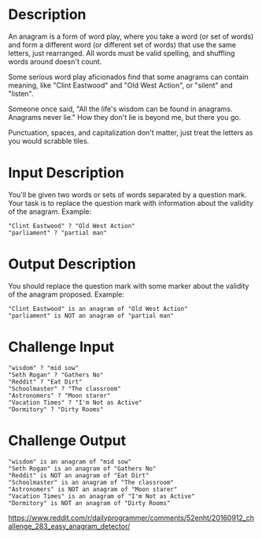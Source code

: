 # Description

An anagram is a form of word play, where you take a word (or set of words) and form a different word (or different set of words) that use the same letters, just rearranged. All words must be valid spelling, and shuffling words around doesn't count. 

Some serious word play aficionados find that some anagrams can contain meaning, like "Clint Eastwood" and "Old West Action", or "silent" and "listen".

Someone once said, "All the life's wisdom can be found in anagrams. Anagrams never lie." How they don't lie is beyond me, but there you go. 

Punctuation, spaces, and capitalization don't matter, just treat the letters as you would scrabble tiles.

# Input Description

You'll be given two words or sets of words separated by a question mark. Your task is to replace the question mark with information about the validity of the anagram. Example:

    "Clint Eastwood" ? "Old West Action"
    "parliament" ? "partial man"

# Output Description

You should replace the question mark with some marker about the validity of the anagram proposed. Example:

    "Clint Eastwood" is an anagram of "Old West Action"
    "parliament" is NOT an anagram of "partial man"

# Challenge Input

    "wisdom" ? "mid sow"
    "Seth Rogan" ? "Gathers No"
    "Reddit" ? "Eat Dirt"
    "Schoolmaster" ? "The classroom"
    "Astronomers" ? "Moon starer"
    "Vacation Times" ? "I'm Not as Active"
    "Dormitory" ? "Dirty Rooms"

# Challenge Output

    "wisdom" is an anagram of "mid sow"
    "Seth Rogan" is an anagram of "Gathers No"
    "Reddit" is NOT an anagram of "Eat Dirt"
    "Schoolmaster" is an anagram of "The classroom"
    "Astronomers" is NOT an anagram of "Moon starer"
    "Vacation Times" is an anagram of "I'm Not as Active"
    "Dormitory" is NOT an anagram of "Dirty Rooms"
    
https://www.reddit.com/r/dailyprogrammer/comments/52enht/20160912_challenge_283_easy_anagram_detector/
